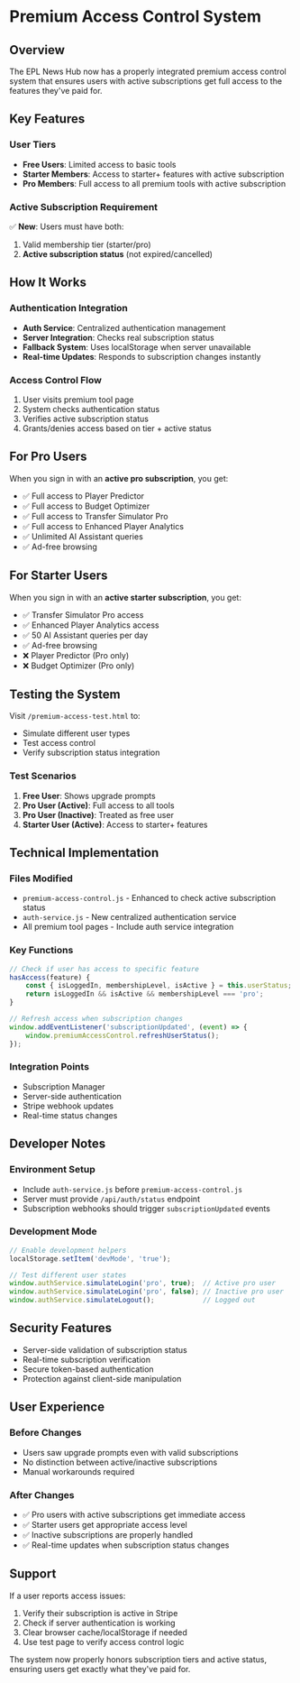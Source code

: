 # Premium Access Control System

## Overview

The EPL News Hub now has a properly integrated premium access control system that ensures users with active subscriptions get full access to the features they've paid for.

## Key Features

### User Tiers
- **Free Users**: Limited access to basic tools
- **Starter Members**: Access to starter+ features with active subscription
- **Pro Members**: Full access to all premium tools with active subscription

### Active Subscription Requirement
✅ **New**: Users must have both:
1. Valid membership tier (starter/pro)
2. **Active subscription status** (not expired/cancelled)

## How It Works

### Authentication Integration
- **Auth Service**: Centralized authentication management
- **Server Integration**: Checks real subscription status
- **Fallback System**: Uses localStorage when server unavailable
- **Real-time Updates**: Responds to subscription changes instantly

### Access Control Flow
1. User visits premium tool page
2. System checks authentication status
3. Verifies active subscription status
4. Grants/denies access based on tier + active status

## For Pro Users

When you sign in with an **active pro subscription**, you get:
- ✅ Full access to Player Predictor
- ✅ Full access to Budget Optimizer  
- ✅ Full access to Transfer Simulator Pro
- ✅ Full access to Enhanced Player Analytics
- ✅ Unlimited AI Assistant queries
- ✅ Ad-free browsing

## For Starter Users

When you sign in with an **active starter subscription**, you get:
- ✅ Transfer Simulator Pro access
- ✅ Enhanced Player Analytics access
- ✅ 50 AI Assistant queries per day
- ✅ Ad-free browsing
- ❌ Player Predictor (Pro only)
- ❌ Budget Optimizer (Pro only)

## Testing the System

Visit `/premium-access-test.html` to:
- Simulate different user types
- Test access control
- Verify subscription status integration

### Test Scenarios

1. **Free User**: Shows upgrade prompts
2. **Pro User (Active)**: Full access to all tools
3. **Pro User (Inactive)**: Treated as free user
4. **Starter User (Active)**: Access to starter+ features

## Technical Implementation

### Files Modified
- `premium-access-control.js` - Enhanced to check active subscription status
- `auth-service.js` - New centralized authentication service
- All premium tool pages - Include auth service integration

### Key Functions
```javascript
// Check if user has access to specific feature
hasAccess(feature) {
    const { isLoggedIn, membershipLevel, isActive } = this.userStatus;
    return isLoggedIn && isActive && membershipLevel === 'pro';
}

// Refresh access when subscription changes
window.addEventListener('subscriptionUpdated', (event) => {
    window.premiumAccessControl.refreshUserStatus();
});
```

### Integration Points
- Subscription Manager
- Server-side authentication
- Stripe webhook updates
- Real-time status changes

## Developer Notes

### Environment Setup
- Include `auth-service.js` before `premium-access-control.js`
- Server must provide `/api/auth/status` endpoint
- Subscription webhooks should trigger `subscriptionUpdated` events

### Development Mode
```javascript
// Enable development helpers
localStorage.setItem('devMode', 'true');

// Test different user states
window.authService.simulateLogin('pro', true);  // Active pro user
window.authService.simulateLogin('pro', false); // Inactive pro user
window.authService.simulateLogout();            // Logged out
```

## Security Features

- Server-side validation of subscription status
- Real-time subscription verification
- Secure token-based authentication
- Protection against client-side manipulation

## User Experience

### Before Changes
- Users saw upgrade prompts even with valid subscriptions
- No distinction between active/inactive subscriptions
- Manual workarounds required

### After Changes
- ✅ Pro users with active subscriptions get immediate access
- ✅ Starter users get appropriate access level
- ✅ Inactive subscriptions are properly handled
- ✅ Real-time updates when subscription status changes

## Support

If a user reports access issues:
1. Verify their subscription is active in Stripe
2. Check if server authentication is working
3. Clear browser cache/localStorage if needed
4. Use test page to verify access control logic

The system now properly honors subscription tiers and active status, ensuring users get exactly what they've paid for.